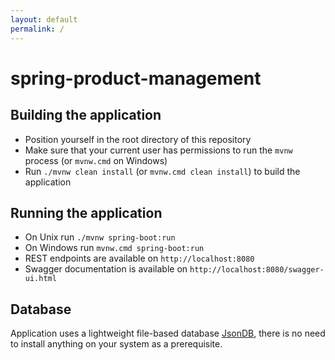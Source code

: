 ```yaml
---
layout: default
permalink: /
---
```

# spring-product-management

## Building the application

- Position yourself in the root directory of this repository
- Make sure that your current user has permissions to run the `mvnw` process (or `mvnw.cmd` on Windows)
- Run `./mvnw clean install` (or `mvnw.cmd clean install`) to build the application

## Running the application

- On Unix run `./mvnw spring-boot:run`
- On Windows run `mvnw.cmd spring-boot:run`
- REST endpoints are available on `http://localhost:8080`
- Swagger documentation is available on `http://localhost:8080/swagger-ui.html`

## Database

Application uses a lightweight file-based database [JsonDB](http://jsondb.io), there is no need to install anything on your system as a prerequisite.
